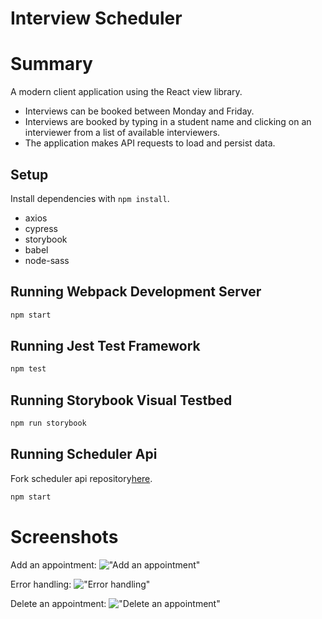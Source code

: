 # Interview Scheduler


# Summary

A modern client application using the React view library.
- Interviews can be booked between Monday and Friday.
- Interviews are booked by typing in a student name and clicking on an interviewer from a list of available interviewers.
- The application makes API requests to load and persist data.


## Setup

Install dependencies with `npm install`.
- axios
- cypress
- storybook
- babel
- node-sass


## Running Webpack Development Server

```sh
npm start
```

## Running Jest Test Framework

```sh
npm test
```

## Running Storybook Visual Testbed

```sh
npm run storybook
```

## Running Scheduler Api

Fork scheduler api repository[here](https://github.com/Sudoyulo/scheduler-api).

```sh
npm start
```


# Screenshots
Add an appointment:
!["Add an appointment"](https://github.com/Sudoyulo/scheduler/blob/master/docs/Insert-appointment.png?raw=true)

Error handling:
!["Error handling"](https://github.com/Sudoyulo/scheduler/blob/master/docs/Error-no-name.png?raw=true)

Delete an appointment:
!["Delete an appointment"](https://github.com/Sudoyulo/scheduler/blob/master/docs/Delete-appointment.png?raw=true)


<!-- Instructions for M1 users who cant install
v16
delete babel, sass
install
add .env = true
install sass
add env.test =true-->

<!-- Instructions for M1 to make a database
Step 1: Log into psql normally by running psql in terminal
Step 2: create a new user called development
create role development with login password 'development';
 Step 2.5: Check user development exists with \du Step 3: Create database table with owner development
CREATE DATABASE scheduler_development with owner development;
 Step 3.5: Confirm database has owner development with \l (<-lower L as in list) (edited)  -->

<!-- Instructions for M1 to create a fixed database for cypress

Tab 1: run test scheduler-api with NODE_ENV=test npm start

Tab2: log into terminal normally with psql
CREATE DATABASE scheduler_test with owner development;
enter database
\c scheduler_test

Tab3: curl http://localhost:8001/api/debug/reset.
  database reset

Tab 2: check tables are populated
\dt
SELECT * FROM days JOIN appointments ON appointments.day_id = days.id LEFT JOIN interviews ON interviews.appointment_id = appointments.id ORDER BY appointments.id;

Tab 3: npm start scheduler

to match the screenshot -->
